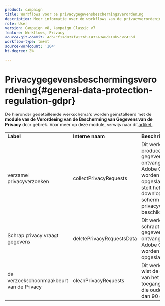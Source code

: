 ```yaml
---
product: campaign
title: Workflows voor de privacygegevensbeschermingsverordening
description: Meer informatie over de workflows van de privacyverordening
role: User
version: Campaign v8, Campaign Classic v7
feature: Workflows, Privacy
source-git-commit: 4cbccf1ad02af9133d51933e3e0d010b5c8c43bd
workflow-type: tm+mt
source-wordcount: '104'
ht-degree: 2%

---
```



# Privacygegevensbeschermingsverordening{#general-data-protection-regulation-gdpr}


De hieronder gedetailleerde werkschema&#39;s worden geïnstalleerd met de **module van de Verordening van de Bescherming van Gegevens van de Privacy** door gebrek. Voor meer op deze module, verwijs naar dit [ artikel ](https://helpx.adobe.com/nl/campaign/kb/acc-privacy.html).

<table> 
 <tbody> 
  <tr> 
   <td> <strong>Label</strong><br /> </td> 
   <td> <strong> Interne naam </strong><br /> </td> 
   <td> <strong>Beschrijving</strong><br /> </td> 
  </tr> 
  <tr> 
   <td> <span class="uicontrol"> verzamel privacyverzoeken </span> <br /> </td> 
   <td> <span class="uicontrol"> collectPrivacyRequests </span> <br /> </td> 
   <td> Dit werkschema produceert de gegevens van de ontvanger die in Adobe Campaign worden opgeslagen en stelt het voor download in het scherm van het privacyverzoek beschikbaar.<br /> </td> 
  </tr> 
  <tr> 
   <td> <span class="uicontrol"> Schrap privacy vraagt gegevens </span> <br /> </td> 
   <td> <span class="uicontrol"> deletePrivacyRequestsData </span> <br /> </td> 
   <td> Dit werkschema schrapt de gegevens van de ontvanger die in Adobe Campaign worden opgeslagen.<br /> </td> 
  </tr> 
  <tr> 
   <td> <span class="uicontrol"> de verzoekschoonmaakbeurt van de Privacy </span> <br /> </td> 
   <td> <span class="uicontrol"> cleanPrivacyRequests </span> <br /> </td> 
   <td> Dit werkschema wist de dossiers van het toegangsverzoek die ouder zijn dan 90 dagen.<br /> </td> 
  </tr> 
 </tbody> 
</table>

